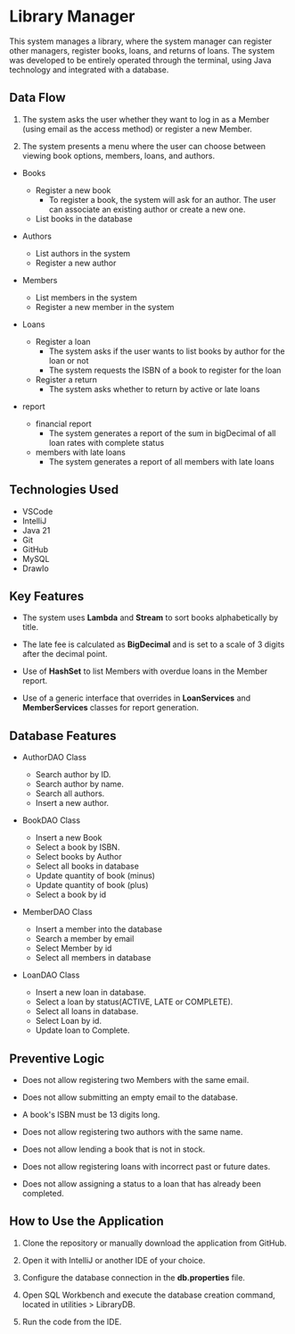 # Library Manager

This system manages a library, where the system manager can register other managers, register books, loans, and returns of loans. The system was developed to be entirely operated through the terminal, using Java technology and integrated with a database.

## Data Flow

1. The system asks the user whether they want to log in as a Member (using email as the access method) or register a new Member.

2. The system presents a menu where the user can choose between viewing book options, members, loans, and authors.

- Books
    - Register a new book
        - To register a book, the system will ask for an author. The user can associate an existing author or create a new one.
    - List books in the database

- Authors
    - List authors in the system
    - Register a new author

- Members
    - List members in the system
    - Register a new member in the system

- Loans
    - Register a loan
        - The system asks if the user wants to list books by author for the loan or not
        - The system requests the ISBN of a book to register for the loan
    - Register a return
        - The system asks whether to return by active or late loans

- report
    - financial report
        - The system generates a report of the sum in bigDecimal of all loan rates with complete status
    - members with late loans
        - The system generates a report of all members with late loans

## Technologies Used

- VSCode
- IntelliJ
- Java 21
- Git
- GitHub
- MySQL
- DrawIo

## Key Features

- The system uses **Lambda** and **Stream** to sort books alphabetically by title.

- The late fee is calculated as **BigDecimal** and is set to a scale of 3 digits after the decimal point.

- Use of **HashSet** to list Members with overdue loans in the Member report.

- Use of a generic interface that overrides in **LoanServices** and **MemberServices** classes for report generation.

## Database Features

- AuthorDAO Class
    - Search author by ID.
    - Search author by name.
    - Search all authors.
    - Insert a new author.

- BookDAO Class
    - Insert a new Book
    - Select a book by ISBN.
    - Select books by Author
    - Select all books in database
    - Update quantity of book (minus)
    - Update quantity of book (plus)
    - Select a book by id

- MemberDAO Class
    - Insert a member into the database
    - Search a member by email
    - Select Member by id
    - Select all members in database

- LoanDAO Class
    - Insert a new loan in database.
    - Select a loan by status(ACTIVE, LATE or COMPLETE).
    - Select all loans in database.
    - Select Loan by id.
    - Update loan to Complete.

## Preventive Logic

- Does not allow registering two Members with the same email.

- Does not allow submitting an empty email to the database.

- A book's ISBN must be 13 digits long.

- Does not allow registering two authors with the same name.

- Does not allow lending a book that is not in stock.

- Does not allow registering loans with incorrect past or future dates.

- Does not allow assigning a status to a loan that has already been completed.

## How to Use the Application

1. Clone the repository or manually download the application from GitHub.

2. Open it with IntelliJ or another IDE of your choice.

3. Configure the database connection in the **db.properties** file.

4. Open SQL Workbench and execute the database creation command, located in utilities > LibraryDB.

5. Run the code from the IDE.